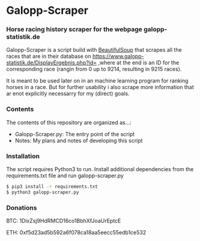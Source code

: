 # Galopp-Scraper
### Horse racing history scraper for the webpage galopp-statistik.de

Galopp-Scraper is a script build with [BeautifulSoup] that scrapes all the races that are in their database on https://www.galopp-statistik.de/DisplayErgebnis.php?id= ,where at the end is an ID for the corresponding race (rangin from 0 up to 9214, resulting in 9215 races).

It is meant to be used later on in an machine learning program for ranking horses in a race. But for further usability i also scrape more information that ar enot explicitly necessarry for my (direct) goals.

### Contents
The contents of this repository are organized as...:

  - Galopp-Scraper.py: The entry point of the script
  - Notes: My plans and notes of developing this script

### Installation

The script requires Python3 to run.
Install additional dependencies from the requirements.txt file and run galopp-scraper.py

```sh
$ pip3 install -r requirements.txt
$ python3 galopp-scraper.py
```

### Donations

BTC: 1DixZsj9HdRMCD16co1BbhXfJoaUrEptcE

ETH: 0xf5d23ad5b592a6f078ca18aa5eecc55edb1ce532


[//]: # (These are reference links used in the body)
   [BeautifulSoup]: <https://www.crummy.com/software/BeautifulSoup/>
